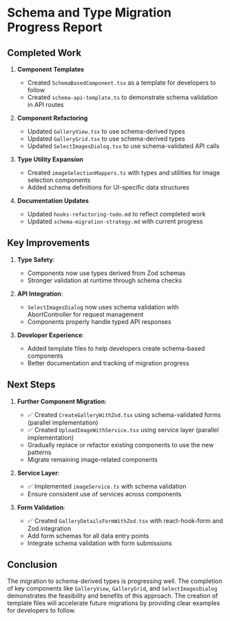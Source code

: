 # Schema and Type Migration Progress Report

## Completed Work

1. **Component Templates**
   - Created `SchemaBasedComponent.tsx` as a template for developers to follow
   - Created `schema-api-template.ts` to demonstrate schema validation in API routes

2. **Component Refactoring**
   - Updated `GalleryView.tsx` to use schema-derived types
   - Updated `GalleryGrid.tsx` to use schema-derived types
   - Updated `SelectImagesDialog.tsx` to use schema-validated API calls

3. **Type Utility Expansion**
   - Created `imageSelectionMappers.ts` with types and utilities for image selection components
   - Added schema definitions for UI-specific data structures

4. **Documentation Updates**
   - Updated `hooks-refactoring-todo.md` to reflect completed work
   - Updated `schema-migration-strategy.md` with current progress

## Key Improvements

1. **Type Safety**:
   - Components now use types derived from Zod schemas
   - Stronger validation at runtime through schema checks

2. **API Integration**:
   - `SelectImagesDialog` now uses schema validation with AbortController for request management
   - Components properly handle typed API responses

3. **Developer Experience**:
   - Added template files to help developers create schema-based components
   - Better documentation and tracking of migration progress

## Next Steps

1. **Further Component Migration**:
   - ✅ Created `CreateGalleryWithZod.tsx` using schema-validated forms (parallel implementation)
   - ✅ Created `UploadImageWithService.tsx` using service layer (parallel implementation)
   - Gradually replace or refactor existing components to use the new patterns
   - Migrate remaining image-related components

2. **Service Layer**:
   - ✅ Implemented `imageService.ts` with schema validation
   - Ensure consistent use of services across components

3. **Form Validation**:
   - ✅ Created `GalleryDetailsFormWithZod.tsx` with react-hook-form and Zod integration
   - Add form schemas for all data entry points
   - Integrate schema validation with form submissions

## Conclusion

The migration to schema-derived types is progressing well. The completion of key components like `GalleryView`, `GalleryGrid`, and `SelectImagesDialog` demonstrates the feasibility and benefits of this approach. The creation of template files will accelerate future migrations by providing clear examples for developers to follow.

